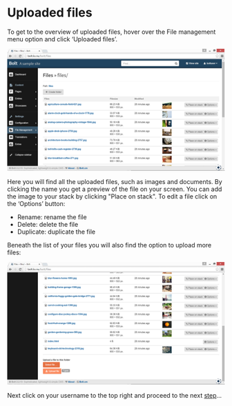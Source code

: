 Uploaded files
===========

To get to the overview of uploaded files, hover over the File management menu
option and click ‘Uploaded files’.

<a href="/files/screenshots/files.png" class="popup"><img src="/files/screenshots/files.png"></a><br>

Here you will find all the uploaded files, such as images and documents. By
clicking the name you get a preview of the file on your screen. You can add the
image to your stack by clicking "Place on stack". To edit a file click on the
‘Options’ button:

- Rename: rename the file
- Delete: delete the file
- Duplicate: duplicate the file

Beneath the list of your files you will also find the option to upload more
files:

<a href="/files/screenshots/files-upload.png" class="popup"><img src="/files/screenshots/files-upload.png"></a><br>

Next click on your username to the top right and proceed to the next 
[step](/global-actions)...